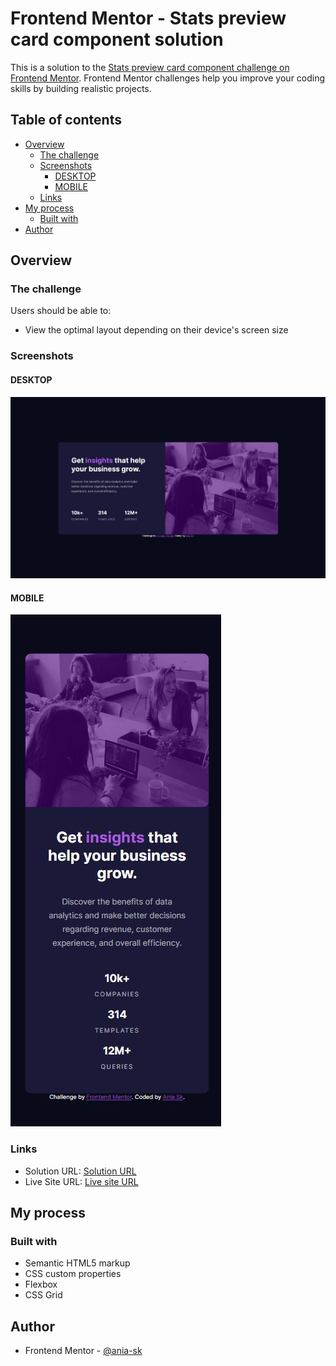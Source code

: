 # Frontend Mentor - Stats preview card component solution

This is a solution to the [Stats preview card component challenge on Frontend Mentor](https://www.frontendmentor.io/challenges/stats-preview-card-component-8JqbgoU62). Frontend Mentor challenges help you improve your coding skills by building realistic projects. 

## Table of contents

- [Overview](#overview)
  - [The challenge](#the-challenge)
  - [Screenshots](#screenshot)
    - [DESKTOP](#desktop)
    - [MOBILE](#mobile)
  - [Links](#links)
- [My process](#my-process)
  - [Built with](#built-with)
- [Author](#author)

## Overview

### The challenge

Users should be able to:

- View the optimal layout depending on their device's screen size

### Screenshots
#### DESKTOP

![](/screenshot.JPG)

#### MOBILE

![](/screenshot-mobile.JPG)

### Links

- Solution URL: [Solution URL](https://www.frontendmentor.io/solutions/stats-preview-card-component-nTFD_Ic2L3)
- Live Site URL: [Live site URL](https://ania-sk.github.io/stats-preview-card-component/)

## My process

### Built with

- Semantic HTML5 markup
- CSS custom properties
- Flexbox
- CSS Grid

## Author
- Frontend Mentor - [@ania-sk](https://www.frontendmentor.io/profile/ania-sk)



